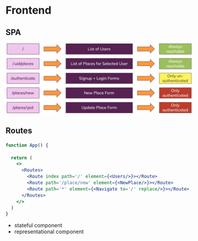 # Frontend

## SPA

![image-20240427133825767](./README.assets/image-20240427133825767.png)

## Routes

```jsx
function App() {

  return (
    <>
      <Routes>
        <Route index path='/' element={<Users/>}></Route>
        <Route path='/place/new' element={<NewPlace/>}></Route>
        <Route path='*' element={<Navigate to='/' replace/>}></Route>
      </Routes>
    </>
  )
}
```



- stateful component
- representational component





























